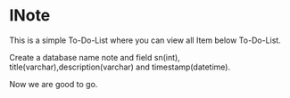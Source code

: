 # INote
This is a simple To-Do-List where you can view all Item below To-Do-List.

Create a database name note and field sn(int), title(varchar),description(varchar) and timestamp(datetime).

Now we are good to go.
